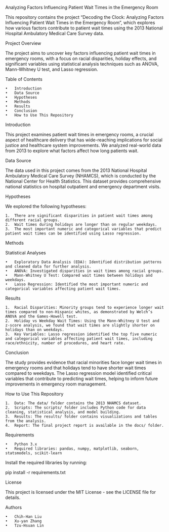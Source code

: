 Analyzing Factors Influencing Patient Wait Times in the Emergency Room

This repository contains the project “Decoding the Clock: Analyzing Factors Influencing Patient Wait Times in the Emergency Room”, which explores how various factors contribute to patient wait times using the 2013 National Hospital Ambulatory Medical Care Survey data.

Project Overview

The project aims to uncover key factors influencing patient wait times in emergency rooms, with a focus on racial disparities, holiday effects, and significant variables using statistical analysis techniques such as ANOVA, Mann-Whitney U test, and Lasso regression.

Table of Contents

	•	Introduction
	•	Data Source
	•	Hypotheses
	•	Methods
	•	Results
	•	Conclusion
	•	How to Use This Repository

Introduction

This project examines patient wait times in emergency rooms, a crucial aspect of healthcare delivery that has wide-reaching implications for social justice and healthcare system improvements. We analyzed real-world data from 2013 to explore what factors affect how long patients wait.

Data Source

The data used in this project comes from the 2013 National Hospital Ambulatory Medical Care Survey (NHAMCS), which is conducted by the National Center for Health Statistics. This dataset provides comprehensive national statistics on hospital outpatient and emergency department visits.

Hypotheses

We explored the following hypotheses:

	1.	There are significant disparities in patient wait times among different racial groups.
	2.	Wait times during holidays are longer than on regular weekdays.
	3.	The most important numeric and categorical variables that predict patient wait times can be identified using Lasso regression.

Methods

Statistical Analyses

	•	Exploratory Data Analysis (EDA): Identified distribution patterns and cleaned data for further analysis.
	•	ANOVA: Investigated disparities in wait times among racial groups.
	•	Mann-Whitney U Test: Compared wait times between holidays and weekdays.
	•	Lasso Regression: Identified the most important numeric and categorical variables affecting patient wait times.

Results

	1.	Racial Disparities: Minority groups tend to experience longer wait times compared to non-Hispanic whites, as demonstrated by Welch’s ANOVA and the Games-Howell test.
	2.	Holiday vs Weekday Wait Times: Using the Mann-Whitney U test and z-score analysis, we found that wait times are slightly shorter on holidays than on weekdays.
	3.	Key Variables: Lasso regression identified the top five numeric and categorical variables affecting patient wait times, including race/ethnicity, number of procedures, and heart rate.

Conclusion

The study provides evidence that racial minorities face longer wait times in emergency rooms and that holidays tend to have shorter wait times compared to weekdays. The Lasso regression model identified critical variables that contribute to predicting wait times, helping to inform future improvements in emergency room management.

How to Use This Repository

	1.	Data: The data/ folder contains the 2013 NHAMCS dataset.
	2.	Scripts: The scripts/ folder includes Python code for data cleaning, statistical analysis, and model building.
	3.	Results: The results/ folder contains visualizations and tables from the analysis.
	4.	Report: The final project report is available in the docs/ folder.

Requirements

	•	Python 3.x
	•	Required libraries: pandas, numpy, matplotlib, seaborn, statsmodels, scikit-learn

Install the required libraries by running:

pip install -r requirements.txt

License

This project is licensed under the MIT License - see the LICENSE file for details.

Authors

	•	Chih-Han Liu
	•	Xu-yan Zhang
	•	Tzu-Hsuan Lin

